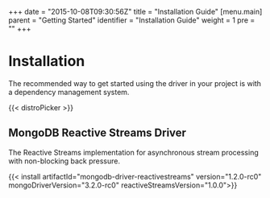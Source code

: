 +++
date = "2015-10-08T09:30:56Z"
title = "Installation Guide"
[menu.main]
  parent = "Getting Started"
  identifier = "Installation Guide"
  weight = 1
  pre = "<i class='fa'></i>"
+++

# Installation

The recommended way to get started using the driver in your project is with a dependency management system.

{{< distroPicker >}}

## MongoDB Reactive Streams Driver
The Reactive Streams implementation for asynchronous stream processing with non-blocking back pressure.

{{< install artifactId="mongodb-driver-reactivestreams" version="1.2.0-rc0" mongoDriverVersion="3.2.0-rc0" reactiveStreamsVersion="1.0.0">}}
